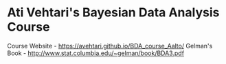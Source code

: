 # Ati Vehtari's Bayesian Data Analysis Course
 
 Course Website - https://avehtari.github.io/BDA_course_Aalto/
 Gelman's Book - http://www.stat.columbia.edu/~gelman/book/BDA3.pdf
